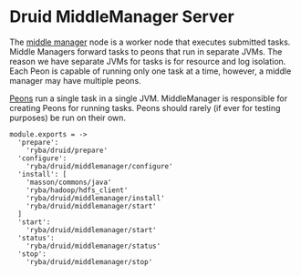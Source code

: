 
# Druid MiddleManager Server

The [middle manager] node is a worker node that executes submitted tasks. Middle Managers forward tasks to peons that run in separate JVMs. The reason we have separate JVMs for tasks is for resource and log isolation. Each Peon is capable of running only one task at a time, however, a middle manager may have multiple peons.

[Peons] run a single task in a single JVM. MiddleManager is responsible for creating Peons for running tasks. Peons should rarely (if ever for testing purposes) be run on their own.

[middle manager]: http://druid.io/docs/latest/design/middlemanager.html
[peons]: http://druid.io/docs/latest/design/peons.html

    module.exports = ->
      'prepare':
        'ryba/druid/prepare'
      'configure':
        'ryba/druid/middlemanager/configure'
      'install': [
        'masson/commons/java'
        'ryba/hadoop/hdfs_client'
        'ryba/druid/middlemanager/install'
        'ryba/druid/middlemanager/start'
      ]
      'start':
        'ryba/druid/middlemanager/start'
      'status':
        'ryba/druid/middlemanager/status'
      'stop':
        'ryba/druid/middlemanager/stop'
